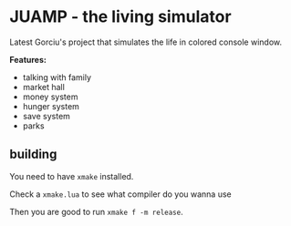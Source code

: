 # JUAMP - the living simulator

Latest Gorciu's project that simulates the life in colored console window.

**Features:**

- talking with family
- market hall
- money system
- hunger system
- save system
- parks

## building

You need to have `xmake` installed.

Check a `xmake.lua` to see what compiler do you wanna use

Then you are good to run `xmake f -m release`.
